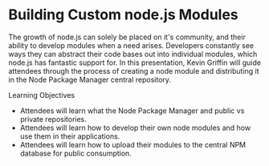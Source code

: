 Building Custom node.js Modules
===============================

The growth of node.js can solely be placed on it's community, and their ability to develop modules when a need arises.  Developers constantly see ways they can abstract their code bases out into individual modules, which node.js has fantastic support for.  In this presentation, Kevin Griffin will guide attendees through the process of creating a node module and distributing it in the Node Package Manager central repository.

Learning Objectives
- Attendees will learn what the Node Package Manager and public vs private repositories.
- Attendees will learn how to develop their own node modules and how use them in their applications.
- Attendees will learn how to upload their modules to the central NPM database for public consumption.
